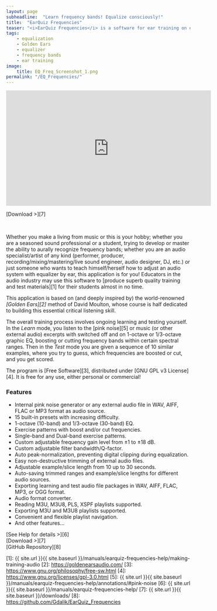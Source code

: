 ```yaml
---
layout: page
subheadline:  "Learn frequency bands! Equalize consciously!"
title:  "EarQuiz Frequencies"
teaser: "<i>EarQuiz Frequencies</i> is a software for ear training on equalization. Its goal is to help musicians and other audio professionals or students learn how to hear frequency bands, and to adjust an EQ consciously. Available for Windows and macOS."
tags:
    - equalization
    - Golden Ears
    - equalizer
    - frequency bands
    - ear training
image:
    title: EQ_Freq_Screenshot_1.png
permalink: "/EQ_Frequencies/"
---
```

<iframe width="560" height="315" src="https://www.youtube.com/embed/t0aIwm3-6Qc?si=1RSDfJZpgyXKDjv8" title="YouTube video player" frameborder="0" allow="accelerometer; autoplay; clipboard-write; encrypted-media; gyroscope; picture-in-picture; web-share" allowfullscreen></iframe>

[Download >][7]

<br/>

Whether you make a living from music or this is your hobby; whether you are a seasoned sound professional or a student, 
trying to develop or master the ability to aurally recognize frequency bands; 
whether you are an audio specialist/artist of any kind (performer, producer, recording/mixing/mastering/live sound engineer, audio designer, DJ, etc.) or
just someone who wants to teach himself/herself how to adjust an audio system with equalizer by ear, this application
is for you! Educators in the audio industry may use this software to [produce superb quality training and test materials][1] for their students almost in no time.

This application is based on (and deeply inspired by) the world-renowned *[Golden Ears][2]* method of David Moulton, 
whose course is half dedicated to building this essential critical listening skill.

The overall training process involves ongoing learning and testing yourself. In the *Learn* mode, you listen to the [pink noise][5]
or music (or other external audio) excerpts with switched off and on 1-octave or 1/3-octave graphic EQ, boosting or cutting frequency bands within
certain spectral ranges. Then in the *Test* mode you are given a sequence of 10 similar examples, where you try to guess,
which frequencies are boosted or cut, and you get scored.

The program is [Free Software][3], distributed under [GNU GPL v3 License][4]. 
It is free for any use, either personal or commercial!

### Features

- Internal pink noise generator or any external audio file in WAV, AIFF, FLAC or MP3 format as audio source.
- 15 built-in presets with increasing difficulty.
- 1-octave (10-band) and 1/3-octave (30-band) EQ.
- Exercise patterns with boost and/or cut frequencies.
- Single-band and Dual-band exercise patterns.
- Custom adjustable frequency gain level from ±1 to ±18 dB.
- Custom adjustable filter bandwidth/Q-factor.
- Auto peak-normalization, preventing digital clipping during equalization.
- Easy non-destructive trimming of external audio files.
- Adjustable example/slice length from 10 up to 30 seconds.
- Auto-saving trimmed ranges and example/slice lengths for different audio sources.
- Exporting learning and test audio file packages in WAV, AIFF, FLAC, MP3, or OGG format. 
- Audio format converter.
- Reading M3U, M3U8, PLS, XSPF playlists supported.
- Exporting M3U and M3U8 playlists supported.
- Convenient and flexible playlist navigation.
- And other features...

[See Help for details >][6]<br/>
[Download >][7]<br/>
[GitHub Repository][8]


[1]: {{ site.url }}{{ site.baseurl }}/manuals/earquiz-frequencies-help/making-training-audio 
[2]: https://goldenearsaudio.com/
[3]: https://www.gnu.org/philosophy/free-sw.html
[4]: https://www.gnu.org/licenses/gpl-3.0.html
[5]: {{ site.url }}{{ site.baseurl }}/manuals/earquiz-frequencies-help/annotations/#pink-noise
[6]: {{ site.url }}{{ site.baseurl }}/manuals/earquiz-frequencies-help/
[7]: {{ site.url }}{{ site.baseurl }}/downloads/
[8]: https://github.com/Gdalik/EarQuiz_Frequencies